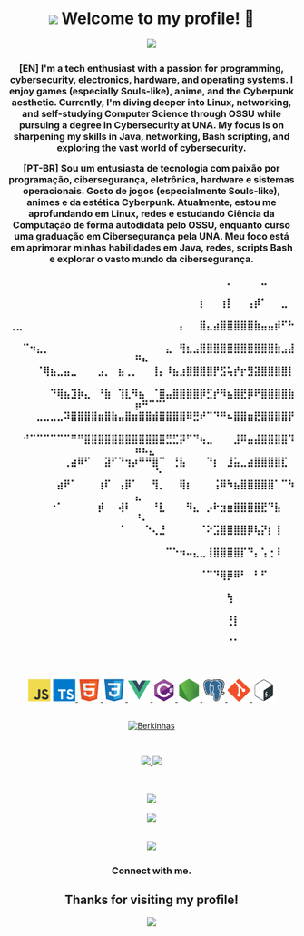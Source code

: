<h1 align="center">
 <img src="https://media.giphy.com/media/hvRJCLFzcasrR4ia7z/giphy.gif" width="28">
 Welcome to my profile! 👾
</h1>
<p align="center">
 <img src="https://i.pinimg.com/originals/62/f4/09/62f4098e003603f755fde09ca7f1e412.png"/>
</p>

<h3 align="center">
 
  [EN] I'm a tech enthusiast with a passion for programming, cybersecurity, electronics, hardware, and operating systems. I enjoy games (especially Souls-like), anime, and the Cyberpunk aesthetic. Currently, I'm diving deeper into Linux, networking, and self-studying Computer Science through OSSU while pursuing a degree in Cybersecurity at UNA. My focus is on sharpening my skills in Java, networking, Bash scripting, and exploring the vast world of cybersecurity.

  [PT-BR] Sou um entusiasta de tecnologia com paixão por programação, cibersegurança, eletrônica, hardware e sistemas operacionais. Gosto de jogos (especialmente Souls-like), animes e da estética Cyberpunk. Atualmente, estou me aprofundando em Linux, redes e estudando Ciência da Computação de forma autodidata pelo OSSU, enquanto curso uma graduação em Cibersegurança pela UNA. Meu foco está em aprimorar minhas habilidades em Java, redes, scripts Bash e explorar o vasto mundo da cibersegurança.

  

  ⠀⠀⠀⠀⠀⠀⠀⠀⠀⠀⠀⠀⠀⠀⠀⠀⠀⠀⠀⠀⠀⠀⠀⠀⠀⠀⠀⠀⠀⠀⠀⠀⡀⠀⠀⠀⠀⣀⠀⠀⠀⠀⠀⠀⠀⠀⠀
⠀⠀⠀⠀⠀⠀⠀⠀⠀⠀⠀⠀⠀⠀⠀⠀⠀⠀⠀⠀⠀⠀⠀⠀⠀⠀⠀⠀⡆⠀⠀⢰⡇⠀⠀⢠⡾⠁⠀⠀⣀⠀⠀⠀⠀⠀⠀
⢀⣀⠀⠀⠀⠀⠀⠀⠀⠀⠀⠀⠀⠀⠀⠀⠀⠀⠀⠀⠀⠀⠀⠀⠀⡄⠀⠀⣿⣄⣴⣿⣿⣿⣿⣿⣷⣤⣤⡾⠋⠓⠀⠀⠀⠀⠀
⠀⠀⠉⠲⣄⡀⠀⠀⠀⠀⠀⠀⠀⠀⠀⠀⠀⠀⠀⠀⠀⠀⠀⣄⠀⢻⣆⣠⣿⣿⣿⣿⣿⣿⣿⣿⣿⣿⣿⣷⣠⣼⠛⠦⠀⠀⠀
⠀⠀⠀⠀⠈⢿⣦⣀⣤⣀⠀⠀⠀⣠⡀⠀⣦⢀⡀⠀⠀⢸⡄⠸⣦⣰⣿⣿⣿⣿⡟⣫⢥⡞⡖⣻⣽⣿⣿⣿⣿⡇⠀⠀⠀⠀⠀
⠀⠀⠀⠀⠀⠀⠙⢿⣦⣹⡷⣄⠀⠘⣷⠀⢹⣇⠻⣦⠀⠈⣿⣤⣿⣿⣿⣿⡿⣋⡞⠻⣦⣿⣟⡿⠟⣿⣿⣿⣿⣷⡶⠛⠉⠉⠁
⠀⠀⠀⠀⣀⣀⣀⣀⠽⣿⣿⣿⣿⣶⣿⣷⣤⣿⣶⣿⣿⣾⣿⣿⣿⣿⠿⣛⠞⠉⠙⠛⠦⣿⣿⣶⣟⣿⣿⣿⣿⡟⠀⠀⠀⠀⠀
⠀⠀⠚⠉⠉⠉⠉⠉⠉⠛⠛⣿⣿⣿⣿⣿⣿⣿⣿⣿⣿⣿⣿⣛⣋⡽⠋⠙⢦⣀⠀⠀⠀⣸⠿⣤⣼⣿⣿⣿⣿⠹⠶⠦⣄⠀⠀
⠀⠀⠀⠀⠀⠀⠀⠀⢀⣴⠿⠋⠀⠀⣽⠋⠙⢲⡴⠛⠛⣿⠉⠀⢘⣧⠀⠀⠀⠙⡆⠀⣸⣥⣀⣴⣿⣿⣿⣿⣏⠀⠀⠀⠀⠑⠀
⠀⠀⠀⠀⠀⠀⠀⣴⠟⠁⠀⠀⠀⢰⠏⠀⢠⡿⠁⠀⠀⢻⡀⠀⠀⢿⡆⠀⠀⠀⢨⠿⠳⣦⣿⣿⣿⣿⣿⠁⠉⠳⣄⠀⠀⠀⠀
⠀⠀⠀⠀⠀⠀⠐⠁⠀⠀⠀⠀⠀⡾⠀⠀⢼⠇⠀⠀⠀⠘⣇⠀⠀⠀⠻⣄⠀⡠⠗⣲⣶⣿⣿⣿⣿⣟⠙⣧⠀⠀⠘⠄⠀⠀⠀
⠀⠀⠀⠀⠀⠀⠀⠀⠀⠀⠀⠀⠀⠀⠀⠀⠈⠀⠀⠀⠑⢄⣘⠀⠀⠀⠀⠀⠈⠕⣩⣿⣿⣿⣿⡿⢧⡝⡆⢸⠀⠀⠀⠀⠀⠀⠀
⠀⠀⠀⠀⠀⠀⠀⠀⠀⠀⠀⠀⠀⠀⠀⠀⠀⠀⠀⠀⠀⠀⠀⠉⠑⠲⠤⣄⣀⢸⣿⣿⣿⣿⡏⠙⡄⢡⢐⠸⠀⠀⠀⠀⠀⠀⠀
⠀⠀⠀⠀⠀⠀⠀⠀⠀⠀⠀⠀⠀⠀⠀⠀⠀⠀⠀⠀⠀⠀⠀⠀⠀⠀⠀⠀⠈⠉⠙⢿⡿⠿⠃⠀⠃⠋⠀⠀⠀⠀⠀⠀⠀⠀⠀
⠀⠀⠀⠀⠀⠀⠀⠀⠀⠀⠀⠀⠀⠀⠀⠀⠀⠀⠀⠀⠀⠀⠀⠀⠀⠀⠀⠀⠀⠀⠀⠀⢳⠀⠀⠀⠀⠀⠀⠀⠀⠀⠀⠀⠀⠀⠀
⠀⠀⠀⠀⠀⠀⠀⠀⠀⠀⠀⠀⠀⠀⠀⠀⠀⠀⠀⠀⠀⠀⠀⠀⠀⠀⠀⠀⠀⠀⠀⠀⢘⡇⠀⠀⠀⠀⠀⠀⠀⠀⠀⠀⠀⠀⠀
⠀⠀⠀⠀⠀⠀⠀⠀⠀⠀⠀⠀⠀⠀⠀⠀⠀⠀⠀⠀⠀⠀⠀⠀⠀⠀⠀⠀⠀⠀⠀⠀⠈⠁⠀⠀⠀⠀⠀⠀⠀⠀⠀⠀⠀⠀⠀
</h3>
  
<div align="center" style="display: inline_block"><br>
  <img src="https://raw.githubusercontent.com/devicons/devicon/master/icons/javascript/javascript-original.svg" alt="Stack" width="40" height="40"/>
</a><a href="#" target="_blank" rel="noreferrer">
 <img src="https://raw.githubusercontent.com/devicons/devicon/master/icons/typescript/typescript-original.svg" alt="Stack" width="40" height="40"/>
</a><a href="#" target="_blank" rel="noreferrer">
  <img src="https://raw.githubusercontent.com/devicons/devicon/master/icons/html5/html5-original.svg" alt="Stack" width="40" height="40"/>
</a><a href="#" target="_blank" rel="noreferrer">
  <img src="https://raw.githubusercontent.com/devicons/devicon/master/icons/css3/css3-original.svg" alt="Stack" width="40" height="40"/>
</a><a href="#" target="_blank" rel="noreferrer">
 <img src="https://raw.githubusercontent.com/devicons/devicon/master/icons/vuejs/vuejs-original.svg" alt="Stack" width="40" height="40"/>
</a><a href="#" target="_blank" rel="noreferrer">
 <img src="https://raw.githubusercontent.com/devicons/devicon/master/icons/csharp/csharp-original.svg" alt="Stack" width="40" height="40"/>
</a><a href="#" target="_blank" rel="noreferrer">
  <img src="https://raw.githubusercontent.com/devicons/devicon/master/icons/nodejs/nodejs-original.svg" alt="Stack" width="40" height="40"/>
 </a><a href="#" target="_blank" rel="noreferrer">
  <img src="https://raw.githubusercontent.com/devicons/devicon/master/icons/postgresql/postgresql-original.svg" alt="Stack" width="40" height="40"/>
</a><a href="#" target="_blank" rel="noreferrer">
 <img src="https://raw.githubusercontent.com/devicons/devicon/master/icons/git/git-original.svg" alt="Stack" width="40" height="40"/>
</a><a href="#" target="_blank" rel="noreferrer">
  <img src="https://raw.githubusercontent.com/devicons/devicon/master/icons/bash/bash-original.svg" alt="Stack" width="40" height="40"/>
</a><a href="#" target="_blank" rel="noreferrer">
</div><br/>

 
 <p align="center"> <img src="https://komarev.com/ghpvc/?username=Berkinhas1&label=Profile%20views&color=0e75b6&style=flat" alt="Berkinhas" /> </p>
<br/>
   
<p align="center">
  <img src = "https://github-readme-stats.vercel.app/api/top-langs/?username=Berkinhas&layout=compact&theme=tokyonight"> 
 
 <img src = "https://github-readme-stats.vercel.app/api?username=Berkinhas&theme=tokyonight&show_icons=true">
   
<p align = "center">
  <br><br>
    <img src = "https://github-readme-streak-stats.herokuapp.com?user=Berkinhas&theme=tokyonight&hide_border=true&include_all_commits=true&line_height=27">
</p>
 
 <p align="center" style="margin-bottom: 10px;">
    <img src="https://github-profile-trophy.vercel.app?username=Berkinhas&column=7&theme=tokyonight&hide_border=true&include_all_commits=true&line_height=20"/>
</p>

 <p align="center" size="10px">
</p>

 <br>
 
 <div align="center"> 
    <a href="https://www.linkedin.com/in/matheus-jard/" target="_blank"><img src="https://img.shields.io/badge/-LinkedIn-%230077B5?style=for-the-badge&logo=linkedin&logoColor=white" target="_blank"></a> 
 <h3 align="center">
  Connect with me.
 </h3> 
 
 
 
 
</div>
<h2 align="center"> Thanks for visiting my profile! </h2>
<p align="center">
  <img src="https://capsule-render.vercel.app/api?type=waving&color=gradient&height=65&section=footer"/>
</p>
